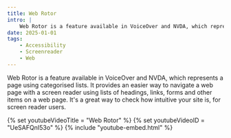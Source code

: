 ```yaml
---
title: Web Rotor
intro: |
    Web Rotor is a feature available in VoiceOver and NVDA, which represents a page using categorised lists.
date: 2025-01-01
tags:
    - Accessibility
    - Screenreader
    - Web
---
```


Web Rotor is a feature available in VoiceOver and NVDA, which represents a page using categorised lists. It provides an easier way to navigate a web page with a screen reader using lists of headings, links, forms and other items on a web page. It's a great way to check how intuitive your site is, for screen reader users.

{% set youtubeVideoTitle = "Web Rotor" %}
{% set youtubeVideoID = "UeSAFQnI53o" %}
{% include "youtube-embed.html" %}

